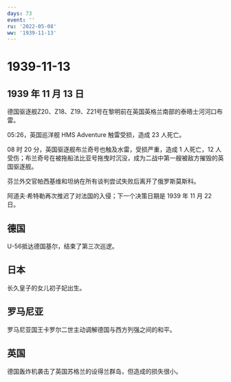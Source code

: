 ```yaml
---
days: 73
event: ''
ru: '2022-05-08'
ww: '1939-11-13'
---
```


# 1939-11-13

## 1939 年 11 月 13 日

德国驱逐舰Z20、Z18、Z19、Z21号在黎明前在英国英格兰南部的泰晤士河河口布雷。

05:26，英国巡洋舰 HMS Adventure 触雷受损，造成 23 人死亡。

08 时 20 分，英国驱逐舰布兰奇号也触及水雷，受损严重，造成 1 人死亡，12
人受伤；布兰奇号在被拖船法比亚号拖曳时沉没，成为二战中第一艘被敌方摧毁的英国驱逐舰。

芬兰外交官帕西基维和坦纳在所有谈判尝试失败后离开了俄罗斯莫斯科。

阿道夫·希特勒再次推迟了对法国的入侵；下一个决策日期是 1939 年 11 月 22
日。

## 德国

U-56抵达德国基尔，结束了第三次巡逻。

## 日本

长久皇子的女儿初子妃出生。

## 罗马尼亚

罗马尼亚国王卡罗尔二世主动调解德国与西方列强之间的和平。

## 英国

德国轰炸机袭击了英国苏格兰的设得兰群岛，但造成的损失很小。